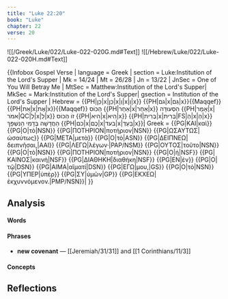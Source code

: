 ```yaml
---
title: "Luke 22:20"
book: "Luke"
chapter: 22
verse: 20
---
```

![[/Greek/Luke/022/Luke-022-020G.md#Text]]
![[/Hebrew/Luke/022/Luke-022-020H.md#Text]]

{{Infobox Gospel Verse |
  language = Greek |
  section = Luke:Institution of the Lord's Supper |
  Mk = 14/24 |
  Mt = 26/28 |
  Jn = 13/22 |
  JnSec = One of You Will Betray Me |
  MtSec = Matthew:Institution of the Lord's Supper|
  MkSec = Mark:Institution of the Lord's Supper|
  gsection = Institution of the Lord's Supper |
  Hebrew = {{PH|כֵּן|x|כֵן|x|וְ|x|וְ|x}} {{PH|גם|x|גַּם|x}}{{Maqqef}}{{PH|אֵת|x|אֶת|x}}{{Maqqef}}
הַכּוֹס
{{PH|אַחַר|x|אַחַר|x}}
הַסְּעוּדָה
{{PH|אָמַר|x|אמֹר|QC|לְ|x|לֵ|x}}
זוֹ
הַכּוֹס
{{PH|היא|x|הִיא|x}} {{PH|בְּרִית|x|בְּרִית|FS|הַ|x|הַ|x}}
הַחֲדָשָׁה
בְּדָמִי
הַנִּשְׁפָּךְ
{{PH|כם|x|כֶם|x|בעד|x|בַּעַדְ|x}}׃|
  Greek = {{PG|ΚΑΙ|καὶ}} {{PG|Ο|τὸ|NSN}} {{PG|ΠΟΤΗΡΙΟΝ|ποτήριον|NSN}} {{PG|ΩΣΑΥΤΩΣ|ὡσαύτως}} {{PG|ΜΕΤΑ|μετὰ}} {{PG|Ο|τὸ|ASN}} {{PG|ΔΕΙΠΝΕΩ|δειπνῆσαι,|AAI}} {{PG|ΛΕΓΩ|λέγων·|PAP/NSM}} {{PG|ΟΥΤΟΣ|τοῦτο|NSN}} {{PG|Ο|τὸ|NSN}} {{PG|ΠΟΤΗΡΙΟΝ|ποτήριον|NSN}} {{PG|Ο|ἡ|NSF}} {{PG|ΚΑΙΝΟΣ|καινὴ|NSF}} {{PG|ΔΙΑΘΗΚΗ|διαθήκη|NSF}} {{PG|ΕΝ|ἐν}} {{PG|Ο|τῷ|DSN}} {{PG|ΑΙΜΑ|αἵματί|DSN}} {{PG|ΕΓΩ|μου,|GS}} {{PG|Ο|τὸ|NSN}} {{PG|ΥΠΕΡ|ὑπὲρ}} {{PG|ΣΥ|ὑμῶν|GP}} {{PG|ΕΚΧΕΩ|ἐκχυννόμενον.|PMP/NSN}}|
}}

## Analysis

#### Words

#### Phrases
- **new covenant** — [[Jeremiah/31/31]] and [[1 Corinthians/11/3]]

#### Concepts

## Reflections
